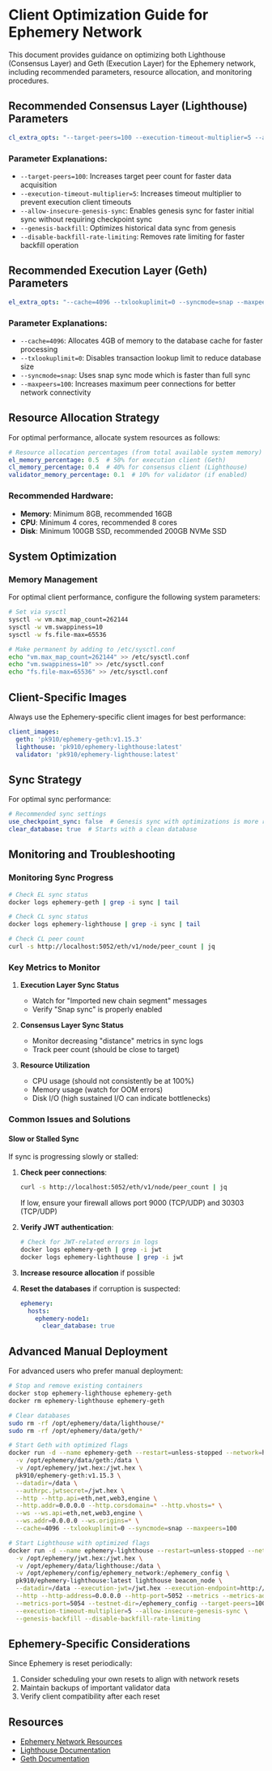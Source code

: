 # Client Optimization Guide for Ephemery Network

This document provides guidance on optimizing both Lighthouse (Consensus Layer) and Geth (Execution Layer) for the Ephemery network, including recommended parameters, resource allocation, and monitoring procedures.

## Recommended Consensus Layer (Lighthouse) Parameters

```yaml
cl_extra_opts: "--target-peers=100 --execution-timeout-multiplier=5 --allow-insecure-genesis-sync --genesis-backfill --disable-backfill-rate-limiting"
```

### Parameter Explanations:

- `--target-peers=100`: Increases target peer count for faster data acquisition
- `--execution-timeout-multiplier=5`: Increases timeout multiplier to prevent execution client timeouts
- `--allow-insecure-genesis-sync`: Enables genesis sync for faster initial sync without requiring checkpoint sync
- `--genesis-backfill`: Optimizes historical data sync from genesis
- `--disable-backfill-rate-limiting`: Removes rate limiting for faster backfill operation

## Recommended Execution Layer (Geth) Parameters

```yaml
el_extra_opts: "--cache=4096 --txlookuplimit=0 --syncmode=snap --maxpeers=100"
```

### Parameter Explanations:

- `--cache=4096`: Allocates 4GB of memory to the database cache for faster processing
- `--txlookuplimit=0`: Disables transaction lookup limit to reduce database size
- `--syncmode=snap`: Uses snap sync mode which is faster than full sync
- `--maxpeers=100`: Increases maximum peer connections for better network connectivity

## Resource Allocation Strategy

For optimal performance, allocate system resources as follows:

```yaml
# Resource allocation percentages (from total available system memory)
el_memory_percentage: 0.5  # 50% for execution client (Geth)
cl_memory_percentage: 0.4  # 40% for consensus client (Lighthouse)
validator_memory_percentage: 0.1  # 10% for validator (if enabled)
```

### Recommended Hardware:

- **Memory**: Minimum 8GB, recommended 16GB
- **CPU**: Minimum 4 cores, recommended 8 cores
- **Disk**: Minimum 100GB SSD, recommended 200GB NVMe SSD

## System Optimization

### Memory Management

For optimal client performance, configure the following system parameters:

```bash
# Set via sysctl
sysctl -w vm.max_map_count=262144
sysctl -w vm.swappiness=10
sysctl -w fs.file-max=65536

# Make permanent by adding to /etc/sysctl.conf
echo "vm.max_map_count=262144" >> /etc/sysctl.conf
echo "vm.swappiness=10" >> /etc/sysctl.conf
echo "fs.file-max=65536" >> /etc/sysctl.conf
```

## Client-Specific Images

Always use the Ephemery-specific client images for best performance:

```yaml
client_images:
  geth: 'pk910/ephemery-geth:v1.15.3'
  lighthouse: 'pk910/ephemery-lighthouse:latest'
  validator: 'pk910/ephemery-lighthouse:latest'
```

## Sync Strategy

For optimal sync performance:

```yaml
# Recommended sync settings
use_checkpoint_sync: false  # Genesis sync with optimizations is more reliable
clear_database: true  # Starts with a clean database
```

## Monitoring and Troubleshooting

### Monitoring Sync Progress

```bash
# Check EL sync status
docker logs ephemery-geth | grep -i sync | tail

# Check CL sync status
docker logs ephemery-lighthouse | grep -i sync | tail

# Check CL peer count
curl -s http://localhost:5052/eth/v1/node/peer_count | jq
```

### Key Metrics to Monitor

1. **Execution Layer Sync Status**
   - Watch for "Imported new chain segment" messages
   - Verify "Snap sync" is properly enabled

2. **Consensus Layer Sync Status**
   - Monitor decreasing "distance" metrics in sync logs
   - Track peer count (should be close to target)

3. **Resource Utilization**
   - CPU usage (should not consistently be at 100%)
   - Memory usage (watch for OOM errors)
   - Disk I/O (high sustained I/O can indicate bottlenecks)

### Common Issues and Solutions

#### Slow or Stalled Sync

If sync is progressing slowly or stalled:

1. **Check peer connections**:
   ```bash
   curl -s http://localhost:5052/eth/v1/node/peer_count | jq
   ```
   If low, ensure your firewall allows port 9000 (TCP/UDP) and 30303 (TCP/UDP)

2. **Verify JWT authentication**:
   ```bash
   # Check for JWT-related errors in logs
   docker logs ephemery-geth | grep -i jwt
   docker logs ephemery-lighthouse | grep -i jwt
   ```

3. **Increase resource allocation** if possible

4. **Reset the databases** if corruption is suspected:
   ```yaml
   ephemery:
     hosts:
       ephemery-node1:
         clear_database: true
   ```

## Advanced Manual Deployment

For advanced users who prefer manual deployment:

```bash
# Stop and remove existing containers
docker stop ephemery-lighthouse ephemery-geth
docker rm ephemery-lighthouse ephemery-geth

# Clear databases
sudo rm -rf /opt/ephemery/data/lighthouse/*
sudo rm -rf /opt/ephemery/data/geth/*

# Start Geth with optimized flags
docker run -d --name ephemery-geth --restart=unless-stopped --network=host \
  -v /opt/ephemery/data/geth:/data \
  -v /opt/ephemery/jwt.hex:/jwt.hex \
  pk910/ephemery-geth:v1.15.3 \
  --datadir=/data \
  --authrpc.jwtsecret=/jwt.hex \
  --http --http.api=eth,net,web3,engine \
  --http.addr=0.0.0.0 --http.corsdomain=* --http.vhosts=* \
  --ws --ws.api=eth,net,web3,engine \
  --ws.addr=0.0.0.0 --ws.origins=* \
  --cache=4096 --txlookuplimit=0 --syncmode=snap --maxpeers=100

# Start Lighthouse with optimized flags
docker run -d --name ephemery-lighthouse --restart=unless-stopped --network=host \
  -v /opt/ephemery/jwt.hex:/jwt.hex \
  -v /opt/ephemery/data/lighthouse:/data \
  -v /opt/ephemery/config/ephemery_network:/ephemery_config \
  pk910/ephemery-lighthouse:latest lighthouse beacon_node \
  --datadir=/data --execution-jwt=/jwt.hex --execution-endpoint=http://127.0.0.1:8551 \
  --http --http-address=0.0.0.0 --http-port=5052 --metrics --metrics-address=0.0.0.0 \
  --metrics-port=5054 --testnet-dir=/ephemery_config --target-peers=100 \
  --execution-timeout-multiplier=5 --allow-insecure-genesis-sync \
  --genesis-backfill --disable-backfill-rate-limiting
```

## Ephemery-Specific Considerations

Since Ephemery is reset periodically:

1. Consider scheduling your own resets to align with network resets
2. Maintain backups of important validator data
3. Verify client compatibility after each reset

## Resources

- [Ephemery Network Resources](https://github.com/ephemery-testnet/ephemery-resources)
- [Lighthouse Documentation](https://lighthouse-book.sigmaprime.io/)
- [Geth Documentation](https://geth.ethereum.org/docs/)
